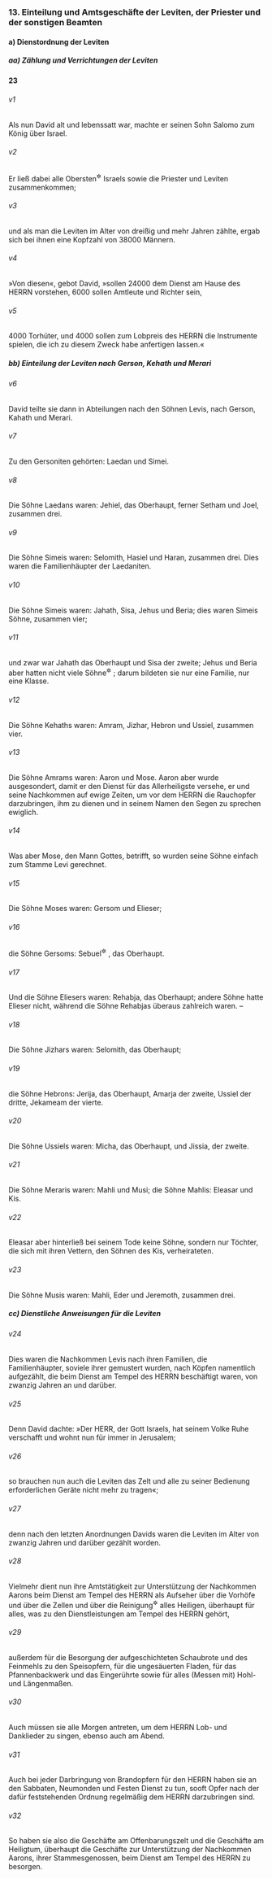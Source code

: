 ### 13. Einteilung und Amtsgeschäfte der Leviten, der Priester und der sonstigen Beamten

#### a) Dienstordnung der Leviten

##### aa) Zählung und Verrichtungen der Leviten

__23__

###### v1
Als nun David alt und lebenssatt war, machte er seinen Sohn Salomo zum König über Israel.

###### v2
Er ließ dabei alle Obersten<sup title="oder: Fürsten">&#x2732;</sup>
 Israels sowie die Priester und Leviten zusammenkommen;

###### v3
und als man die Leviten im Alter von dreißig und mehr Jahren zählte, ergab sich bei ihnen eine Kopfzahl von 38000 Männern.

###### v4
»Von diesen«, gebot David, »sollen 24000 dem Dienst am Hause des HERRN vorstehen, 6000 sollen Amtleute und Richter sein,

###### v5
4000 Torhüter, und 4000 sollen zum Lobpreis des HERRN die Instrumente spielen, die ich zu diesem Zweck habe anfertigen lassen.«

##### bb) Einteilung der Leviten nach Gerson, Kehath und Merari


###### v6
David teilte sie dann in Abteilungen nach den Söhnen Levis, nach Gerson, Kahath und Merari.

###### v7
Zu den Gersoniten gehörten: Laedan und Simei.

###### v8
Die Söhne Laedans waren: Jehiel, das Oberhaupt, ferner Setham und Joel, zusammen drei.

###### v9
Die Söhne Simeis waren: Selomith, Hasiel und Haran, zusammen drei. Dies waren die Familienhäupter der Laedaniten.

###### v10
Die Söhne Simeis waren: Jahath, Sisa, Jehus und Beria; dies waren Simeis Söhne, zusammen vier;

###### v11
und zwar war Jahath das Oberhaupt und Sisa der zweite; Jehus und Beria aber hatten nicht viele Söhne<sup title="oder: Kinder">&#x2732;</sup>
; darum bildeten sie nur eine Familie, nur eine Klasse.


###### v12
Die Söhne Kehaths waren: Amram, Jizhar, Hebron und Ussiel, zusammen vier.

###### v13
Die Söhne Amrams waren: Aaron und Mose. Aaron aber wurde ausgesondert, damit er den Dienst für das Allerheiligste versehe, er und seine Nachkommen auf ewige Zeiten, um vor dem HERRN die Rauchopfer darzubringen, ihm zu dienen und in seinem Namen den Segen zu sprechen ewiglich.

###### v14
Was aber Mose, den Mann Gottes, betrifft, so wurden seine Söhne einfach zum Stamme Levi gerechnet.

###### v15
Die Söhne Moses waren: Gersom und Elieser;

###### v16
die Söhne Gersoms: Sebuel<sup title="oder: Subael; vgl. 24,20">&#x2732;</sup>
, das Oberhaupt.

###### v17
Und die Söhne Eliesers waren: Rehabja, das Oberhaupt; andere Söhne hatte Elieser nicht, während die Söhne Rehabjas überaus zahlreich waren. –

###### v18
Die Söhne Jizhars waren: Selomith, das Oberhaupt;

###### v19
die Söhne Hebrons: Jerija, das Oberhaupt, Amarja der zweite, Ussiel der dritte, Jekameam der vierte.

###### v20
Die Söhne Ussiels waren: Micha, das Oberhaupt, und Jissia, der zweite.


###### v21
Die Söhne Meraris waren: Mahli und Musi; die Söhne Mahlis: Eleasar und Kis.

###### v22
Eleasar aber hinterließ bei seinem Tode keine Söhne, sondern nur Töchter, die sich mit ihren Vettern, den Söhnen des Kis, verheirateten.

###### v23
Die Söhne Musis waren: Mahli, Eder und Jeremoth, zusammen drei.

##### cc) Dienstliche Anweisungen für die Leviten


###### v24
Dies waren die Nachkommen Levis nach ihren Familien, die Familienhäupter, soviele ihrer gemustert wurden, nach Köpfen namentlich aufgezählt, die beim Dienst am Tempel des HERRN beschäftigt waren, von zwanzig Jahren an und darüber.

###### v25
Denn David dachte: »Der HERR, der Gott Israels, hat seinem Volke Ruhe verschafft und wohnt nun für immer in Jerusalem;

###### v26
so brauchen nun auch die Leviten das Zelt und alle zu seiner Bedienung erforderlichen Geräte nicht mehr zu tragen«;

###### v27
denn nach den letzten Anordnungen Davids waren die Leviten im Alter von zwanzig Jahren und darüber gezählt worden.

###### v28
Vielmehr dient nun ihre Amtstätigkeit zur Unterstützung der Nachkommen Aarons beim Dienst am Tempel des HERRN als Aufseher über die Vorhöfe und über die Zellen und über die Reinigung<sup title="oder: Reinhaltung">&#x2732;</sup>
 alles Heiligen, überhaupt für alles, was zu den Dienstleistungen am Tempel des HERRN gehört,

###### v29
außerdem für die Besorgung der aufgeschichteten Schaubrote und des Feinmehls zu den Speisopfern, für die ungesäuerten Fladen, für das Pfannenbackwerk und das Eingerührte sowie für alles (Messen mit) Hohl- und Längenmaßen.

###### v30
Auch müssen sie alle Morgen antreten, um dem HERRN Lob- und Danklieder zu singen, ebenso auch am Abend.

###### v31
Auch bei jeder Darbringung von Brandopfern für den HERRN haben sie an den Sabbaten, Neumonden und Festen Dienst zu tun, sooft Opfer nach der dafür feststehenden Ordnung regelmäßig dem HERRN darzubringen sind.

###### v32
So haben sie also die Geschäfte am Offenbarungszelt und die Geschäfte am Heiligtum, überhaupt die Geschäfte zur Unterstützung der Nachkommen Aarons, ihrer Stammesgenossen, beim Dienst am Tempel des HERRN zu besorgen.